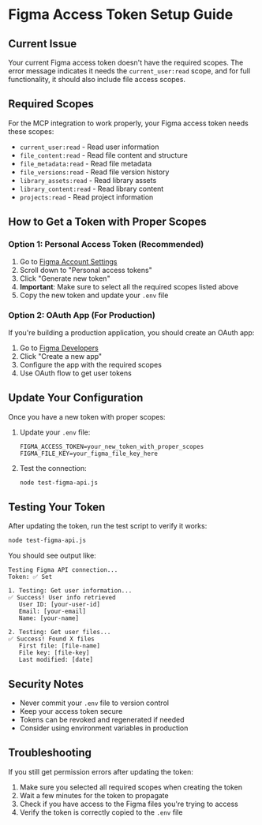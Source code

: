 # Figma Access Token Setup Guide

## Current Issue
Your current Figma access token doesn't have the required scopes. The error message indicates it needs the `current_user:read` scope, and for full functionality, it should also include file access scopes.

## Required Scopes
For the MCP integration to work properly, your Figma access token needs these scopes:

- `current_user:read` - Read user information
- `file_content:read` - Read file content and structure
- `file_metadata:read` - Read file metadata
- `file_versions:read` - Read file version history
- `library_assets:read` - Read library assets
- `library_content:read` - Read library content
- `projects:read` - Read project information

## How to Get a Token with Proper Scopes

### Option 1: Personal Access Token (Recommended)
1. Go to [Figma Account Settings](https://www.figma.com/settings)
2. Scroll down to "Personal access tokens"
3. Click "Generate new token"
4. **Important**: Make sure to select all the required scopes listed above
5. Copy the new token and update your `.env` file

### Option 2: OAuth App (For Production)
If you're building a production application, you should create an OAuth app:

1. Go to [Figma Developers](https://www.figma.com/developers)
2. Click "Create a new app"
3. Configure the app with the required scopes
4. Use OAuth flow to get user tokens

## Update Your Configuration

Once you have a new token with proper scopes:

1. Update your `.env` file:
   ```env
   FIGMA_ACCESS_TOKEN=your_new_token_with_proper_scopes
   FIGMA_FILE_KEY=your_figma_file_key_here
   ```

2. Test the connection:
   ```bash
   node test-figma-api.js
   ```

## Testing Your Token

After updating the token, run the test script to verify it works:

```bash
node test-figma-api.js
```

You should see output like:
```
Testing Figma API connection...
Token: ✅ Set

1. Testing: Get user information...
✅ Success! User info retrieved
   User ID: [your-user-id]
   Email: [your-email]
   Name: [your-name]

2. Testing: Get user files...
✅ Success! Found X files
   First file: [file-name]
   File key: [file-key]
   Last modified: [date]
```

## Security Notes

- Never commit your `.env` file to version control
- Keep your access token secure
- Tokens can be revoked and regenerated if needed
- Consider using environment variables in production

## Troubleshooting

If you still get permission errors after updating the token:

1. Make sure you selected all required scopes when creating the token
2. Wait a few minutes for the token to propagate
3. Check if you have access to the Figma files you're trying to access
4. Verify the token is correctly copied to the `.env` file
